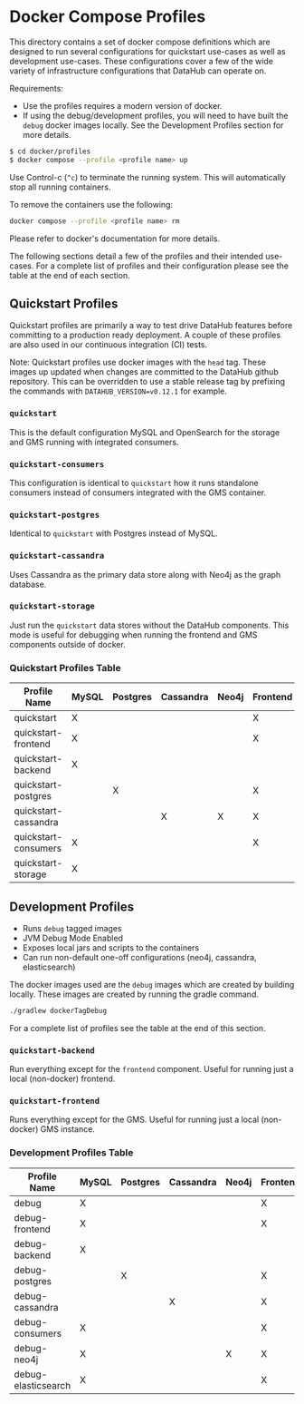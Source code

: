 # Docker Compose Profiles

This directory contains a set of docker compose definitions which are designed to run several configurations
for quickstart use-cases as well as development use-cases. These configurations cover a few of the wide variety of
infrastructure configurations that DataHub can operate on.

Requirements:
* Use the profiles requires a modern version of docker.
* If using the debug/development profiles, you will need to have built the `debug` docker images locally. See the Development Profiles section for more details.

```bash
$ cd docker/profiles
$ docker compose --profile <profile name> up
```

Use Control-c (`^c`) to terminate the running system. This will automatically stop all running containers.

To remove the containers use the following:

```bash
docker compose --profile <profile name> rm
```

Please refer to docker's documentation for more details.

The following sections detail a few of the profiles and their intended use-cases. For a complete list of profiles
and their configuration please see the table at the end of each section.

## Quickstart Profiles

Quickstart profiles are primarily a way to test drive DataHub features before committing to a production ready deployment.
A couple of these profiles are also used in our continuous integration (CI) tests.

Note: Quickstart profiles use docker images with the `head` tag. These images up updated when changes are committed
to the DataHub github repository. This can be overridden to use a stable release tag by prefixing the commands with 
`DATAHUB_VERSION=v0.12.1` for example.

### `quickstart`

This is the default configuration MySQL and OpenSearch for the storage and GMS running with integrated consumers.

### `quickstart-consumers`

This configuration is identical to `quickstart` how it runs standalone consumers instead of consumers integrated with the GMS container.

### `quickstart-postgres`

Identical to `quickstart` with Postgres instead of MySQL.

### `quickstart-cassandra`

Uses Cassandra as the primary data store along with Neo4j as the graph database.

### `quickstart-storage`

Just run the `quickstart` data stores without the DataHub components. This mode is useful for debugging when running the frontend and GMS components outside
of docker.

### Quickstart Profiles Table
| Profile Name         | MySQL | Postgres | Cassandra | Neo4j | Frontend | GMS | Actions | SystemUpdate | MAE | MCE | Kafka | OpenSearch |
|----------------------|-------|----------|-----------|-------|----------|-----|---------|--------------|-----|-----|-------|------------|
| quickstart           | X     |          |           |       | X        | X   | X       | X            |     |     | X     | X          |
| quickstart-frontend  | X     |          |           |       | X        |     |         | X            |     |     | X     | X          |
| quickstart-backend   | X     |          |           |       |          | X   | X       | X            |     |     | X     | X          |
| quickstart-postgres  |       | X        |           |       | X        | X   | X       | X            |     |     | X     | X          |
| quickstart-cassandra |       |          | X         | X     | X        | X   | X       | X            |     |     | X     | X          |
| quickstart-consumers | X     |          |           |       | X        | X   | X       | X            | X   | X   | X     | X          |
| quickstart-storage   | X     |          |           |       |          |     |         |              |     |     | X     | X          |

## Development Profiles

* Runs `debug` tagged images
* JVM Debug Mode Enabled
* Exposes local jars and scripts to the containers
* Can run non-default one-off configurations (neo4j, cassandra, elasticsearch)

The docker images used are the `debug` images which are created by building locally. These images are
created by running the gradle command.

```bash
./gradlew dockerTagDebug
```

For a complete list of profiles see the table at the end of this section.

### `quickstart-backend`

Run everything except for the `frontend` component. Useful for running just a local (non-docker) frontend.

### `quickstart-frontend`

Runs everything except for the GMS. Useful for running just a local (non-docker) GMS instance.

### Development Profiles Table
| Profile Name        | MySQL | Postgres | Cassandra | Neo4j | Frontend | GMS | Actions | SystemUpdate | MAE | MCE | Kafka | OpenSearch | Elasticsearch |
|---------------------|-------|----------|-----------|-------|----------|-----|---------|--------------|-----|-----|-------|------------|---------------|
| debug               | X     |          |           |       | X        | X   | X       | X            |     |     | X     | X          |               |
| debug-frontend      | X     |          |           |       | X        |     |         | X            |     |     | X     | X          |               |
| debug-backend       | X     |          |           |       |          | X   | X       | X            |     |     | X     | X          |               |
| debug-postgres      |       | X        |           |       | X        | X   | X       | X            |     |     | X     | X          |               |
| debug-cassandra     |       |          | X         |       | X        | X   | X       | X            |     |     | X     | X          |               |
| debug-consumers     | X     |          |           |       | X        | X   | X       | X            | X   | X   | X     | X          |               |
| debug-neo4j         | X     |          |           | X     | X        | X   | X       | X            |     |     | X     | X          |               |
| debug-elasticsearch | X     |          |           |       | X        | X   | X       | X            |     |     | X     |            | X             |